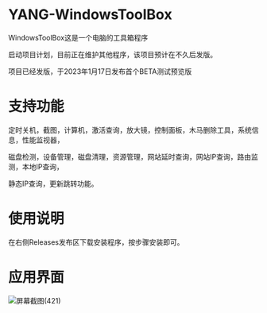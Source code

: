 # YANG-WindowsToolBox
WindowsToolBox这是一个电脑的工具箱程序

启动项目计划，目前正在维护其他程序，该项目预计在不久后发版。

项目已经发版，于2023年1月17日发布首个BETA测试预览版
# 支持功能
定时关机，截图，计算机，激活查询，放大镜，控制面板，木马删除工具，系统信息，性能监视器，

磁盘检测，设备管理，磁盘清理，资源管理，网站延时查询，网站IP查询，路由监测，本地IP查询，

静态IP查询，更新跳转功能。
# 使用说明
在右侧Releases发布区下载安装程序，按步骤安装即可。

# 应用界面
![屏幕截图(421)](https://user-images.githubusercontent.com/39414350/212809069-5bb7f8e1-4542-4fb8-962b-b807b1282c48.png)
